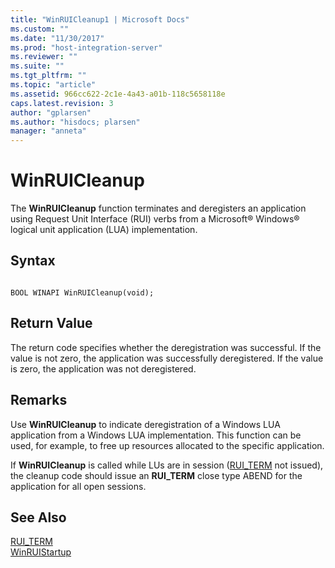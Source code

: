 ```yaml
---
title: "WinRUICleanup1 | Microsoft Docs"
ms.custom: ""
ms.date: "11/30/2017"
ms.prod: "host-integration-server"
ms.reviewer: ""
ms.suite: ""
ms.tgt_pltfrm: ""
ms.topic: "article"
ms.assetid: 966cc622-2c1e-4a43-a01b-118c5658118e
caps.latest.revision: 3
author: "gplarsen"
ms.author: "hisdocs; plarsen"
manager: "anneta"
---
```

# WinRUICleanup
The **WinRUICleanup** function terminates and deregisters an application using Request Unit Interface (RUI) verbs from a Microsoft® Windows® logical unit application (LUA) implementation.  
  
## Syntax  
  
```  
  
BOOL WINAPI WinRUICleanup(void);  
```  
  
## Return Value  
 The return code specifies whether the deregistration was successful. If the value is not zero, the application was successfully deregistered. If the value is zero, the application was not deregistered.  
  
## Remarks  
 Use **WinRUICleanup** to indicate deregistration of a Windows LUA application from a Windows LUA implementation. This function can be used, for example, to free up resources allocated to the specific application.  
  
 If **WinRUICleanup** is called while LUs are in session ([RUI_TERM](../core/rui-term2.md) not issued), the cleanup code should issue an **RUI_TERM** close type ABEND for the application for all open sessions.  
  
## See Also  
 [RUI_TERM](../core/rui-term2.md)   
 [WinRUIStartup](../core/winruistartup1.md)